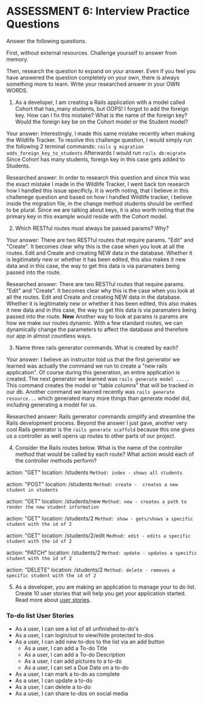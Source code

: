 # ASSESSMENT 6: Interview Practice Questions
Answer the following questions.

First, without external resources. Challenge yourself to answer from memory.

Then, research the question to expand on your answer. Even if you feel you have answered the question completely on your own, there is always something more to learn. Write your researched answer in your OWN WORDS.

1. As a developer, I am creating a Rails application with a model called Cohort that has_many students, but OOPS! I forgot to add the foreign key. How can I fix this mistake? What is the name of the foreign key? Would the foreign key be on the Cohort model or the Student model?

  Your answer: Interestingly, I made this same mistake recently when making the Wildlife Tracker. To resolve this challenge question, I would simply run the following 2 terminal commands: `rails g migration adds_foreign_key_to_students` Afterwards I would run `rails db:migrate` Since Cohort has many students, foreign key in this case gets added to Students. 

  Researched answer: In order to research this question and since this was the exact mistake I made in the Wildlife Tracker, I went back ton research how I handled this issue specificly. It is worth noting, that I believe in this challenege question and based on how i handled Wildlife tracker, i believe inside the migration file, in the change method students should be verified to be plural. Since we are talking about keys, it is also worth noting that the primary key in this example would reside with the Cohort model.



2. Which RESTful routes must always be passed params? Why?

  Your answer: There are two RESTful routes that require params. "Edit" and "Create". It becomes clear why this is the case when you look at all the routes. Edit and Create and creating NEW data in the database. Whether it is legitimately new or whether it has been edited, this also makes it new data and in this case, the way to get this data is via paramaters being passed into the route.

  Researched answer: There are two RESTful routes that require params. "Edit" and "Create". It becomes clear why this is the case when you look at all the routes. Edit and Create and creating NEW data in the database. Whether it is legitimately new or whether it has been edited, this also makes it new data and in this case, the way to get this data is via paramaters being passed into the route. **New** Another way to look at params is params are how we make our routes dynamic. With a few standard routes, we can dynamically change the parameters to affect the database and therefore our app in almost countless ways.



3. Name three rails generator commands. What is created by each?

  Your answer: I believe an instructor told us that the first generator we learned was actually the command we run to create a "new rails application". Of course during this generation, an entire application is created. The next generator we learned was `rails generate model .....` This command creates the model or "table columns" that will be tracked in our db. Another command we learned recently was `rails generate resource...` which generated many more things than generate model did, including generating a model for us.

  Researched answer: Rails generator commands simplify and streamline the Rails development process. Beyond the answer I just gave, another very cool Rails generator is the `rails generate scaffold` because this one gives us a controller as well opens up routes to other parts of our project.



4. Consider the Rails routes below. What is the name of the controller method that would be called by each route? What action would each of the controller methods perform?

action: "GET"    location: /students `Method: index - shows all students`         

action: "POST"   location: /students  `Method: create -  creates a new student in students`     

action: "GET"    location: /students/new `Method: new - creates a path to render the new student information`

action: "GET"    location: /students/2  `Method: show - gets/shows a specific student with the id of 2`

action: "GET"    location: /students/2/edit   `Medhod: edit - edits a specific student with the id of 2`

action: "PATCH"  location: /students/2  `Method: update - updates a specific student with the id of 2`

action: "DELETE" location: /students/2  `Method: delete - removes a specific student with the id of 2`



5. As a developer, you are making an application to manage your to do list. Create 10 user stories that will help you get your application started. Read more about [user stories](https://www.atlassian.com/agile/project-management/user-stories).

### To-do list User Stories
- As a user, I can see a list of all unfinished to-do's
- As a user, I can login/out to view/hide protected to-dos
- As a user, I can add new to-dos to the list via an add button
  - As a user, I can add a To-do Title
  - As a user, I can add a To-do Description
  - As a user, I can add pictures to a to-do
  - As a user, I can set a Due Date on a to-do
- As a user, I can mark a to-do as complete
- As a user, I can update a to-do
- As a user, I can delete a to-do
- As a user, I can share to-dos on social media